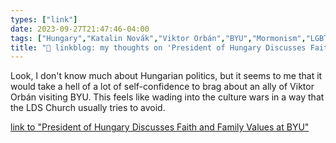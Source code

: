 ```yaml
---
types: ["link"]
date: 2023-09-27T21:47:46-04:00
tags: ["Hungary","Katalin Novák","Viktor Orbán","BYU","Mormonism","LGBTQ"]
title: "🔗 linkblog: my thoughts on 'President of Hungary Discusses Faith and Family Values at BYU'"
---
```

Look, I don't know much about Hungarian politics, but it seems to me that it would take a hell of a lot of self-confidence to brag about an ally of Viktor Orbán visiting BYU. This feels like wading into the culture wars in a way that the LDS Church usually tries to avoid.

[link to "President of Hungary Discusses Faith and Family Values at BYU"](https://newsroom.churchofjesuschrist.org/article/president-hungary-discusses-faith-and-family-byu)
